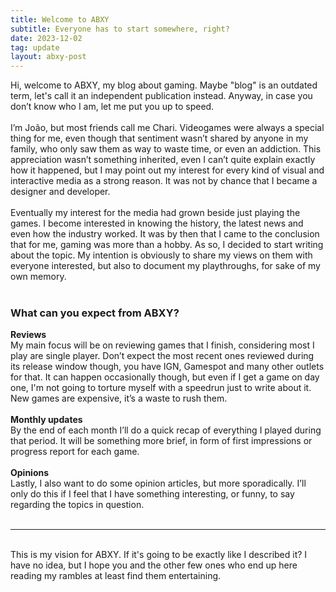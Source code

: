 ```yaml
---
title: Welcome to ABXY
subtitle: Everyone has to start somewhere, right?
date: 2023-12-02
tag: update
layout: abxy-post
---
```

Hi, welcome to ABXY, my blog about gaming. Maybe "blog" is an outdated term, let's call it an independent publication instead. Anyway, in case you don’t know who I am, let me put you up to speed.
<br><br>
I’m João, but most friends call me Chari. Videogames were always a special thing for me, even though that sentiment wasn’t shared by anyone in my family, who only saw them as way to waste time, or even an addiction. This appreciation wasn’t something inherited, even I can’t quite explain exactly how it happened, but I may point out my interest for every kind of visual and interactive media as a strong reason. It was not by chance that I became a designer and developer.
<br><br>
Eventually my interest for the media had grown beside just playing the games. I become interested in knowing the history, the latest news and even how the industry worked. It was by then that I came to the conclusion that for me, gaming was more than a hobby. As so, I decided to start writing about the topic. My intention is obviously to share my views on them with everyone interested, but also to document my playthroughs, for sake of my own memory.
<br><br>

### What can you expect from ABXY?

__Reviews__
<br>
My main focus will be on reviewing games that I finish, considering most I play are single player. Don’t expect the most recent ones reviewed during its release window though, you have IGN, Gamespot and many other outlets for that. It can happen occasionally though, but even if I get a game on day one, I'm not going to torture myself with a speedrun just to write about it. New games are expensive, it’s a waste to rush them.
<br><br>
__Monthly updates__
<br>
By the end of each month I’ll do a quick recap of everything I played during that period. It will be something more brief, in form of first impressions or progress report for each game.
<br><br>
__Opinions__
<br>
Lastly, I also want to do some opinion articles, but more sporadically. I’ll only do this if I feel that I have something interesting, or funny, to say regarding the topics in question.
<br><br>

***

<br>
This is my vision for ABXY. If it's going to be exactly like I described it? I have no idea, but I hope you and the other few ones who end up here reading my rambles at least find them entertaining.
<br><br>